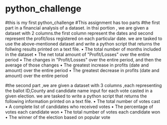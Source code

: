 # python_challenge
#this  is my first python_challenge
#This assignment has too parts
#the first part in a financial analysis of a dataset.
in thsi portion , we are given a dataset with 2 columns.the first column represent the dates and second represent the profit/loss registered on each particular date.
we are tasked to use the above-mentioned dataset and write a python script that returns the follwing results printed on a text file.
• The total number of months included in the dataset
• The net total amount of "Profit/Losses" over the entire period
• The changes in "Profit/Losses" over the entire period, and then the average of those changes
• The greatest increase in profits (date and amount) over the entire period
• The greatest decrease in profits (date and amount) over the entire 
period

#the second part ,we are given a dataset with 3 columns ,each representing the ballot ID,County and candidate name input for each vote casted in a given election.
we are tasked to write a python script that returns the following information printed  on a text file.
• The total number of votes cast
• A complete list of candidates who received votes
• The percentage of votes each candidate won
• The total number of votes each candidate won
• The winner of the election based on popular vote
